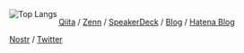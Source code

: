 <picture>
  <source media="(prefers-color-scheme: dark)" srcset="https://github-readme-stats.vercel.app/api/top-langs/?username=satackey&langs_count=10&layout=compact&theme=dark">
  <source media="(prefers-color-scheme: light)" srcset="https://github-readme-stats.vercel.app/api/top-langs/?username=satackey&langs_count=10&layout=compact&theme=default">
  <img alt="Top Langs" align="left" src="https://github-readme-stats.vercel.app/api/top-langs/?username=satackey&langs_count=10&layout=compact&theme=default">
</picture>

[Qiita](https://qiita.com/satackey) /
[Zenn](https://zenn.dev/satackey) /
[SpeakerDeck](https://speakerdeck.com/satackey) /
[Blog](https://blog.satackey.com) /
[Hatena Blog](https://satackey.hatenablog.com)

[Nostr](https://iris.to/satackey) /
[Twitter](https://twitter.com/satakenkoki)
